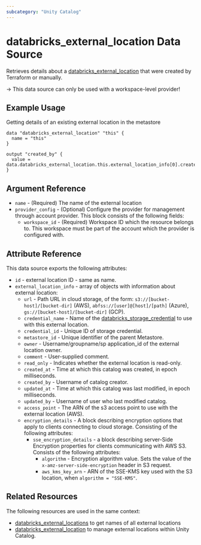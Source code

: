 ```yaml
---
subcategory: "Unity Catalog"
---
```

# databricks_external_location Data Source

Retrieves details about a [databricks_external_location](../resources/external_location.md) that were created by Terraform or manually.

-> This data source can only be used with a workspace-level provider!

## Example Usage

Getting details of an existing external location in the metastore

```hcl
data "databricks_external_location" "this" {
  name = "this"
}

output "created_by" {
  value = data.databricks_external_location.this.external_location_info[0].created_by
}
```

## Argument Reference

* `name` - (Required) The name of the external location
* `provider_config` - (Optional) Configure the provider for management through account provider. This block consists of the following fields:
  * `workspace_id` - (Required) Workspace ID which the resource belongs to. This workspace must be part of the account which the provider is configured with.

## Attribute Reference

This data source exports the following attributes:

* `id` - external location ID - same as name.
* `external_location_info` - array of objects with information about external location:
  * `url` - Path URL in cloud storage, of the form: `s3://[bucket-host]/[bucket-dir]` (AWS), `abfss://[user]@[host]/[path]` (Azure), `gs://[bucket-host]/[bucket-dir]` (GCP).
  * `credential_name` - Name of the [databricks_storage_credential](storage_credential.md) to use with this external location.
  * `credential_id` - Unique ID of storage credential.
  * `metastore_id` - Unique identifier of the parent Metastore.
  * `owner` - Username/groupname/sp application_id of the external location owner.
  * `comment` - User-supplied comment.
  * `read_only` - Indicates whether the external location is read-only.
  * `created_at` - Time at which this catalog was created, in epoch milliseconds.
  * `created_by` - Username of catalog creator.
  * `updated_at` - Time at which this catalog was last modified, in epoch milliseconds.
  * `updated_by` - Username of user who last modified catalog.
  * `access_point` - The ARN of the s3 access point to use with the external location (AWS).
  * `encryption_details` - A block describing encryption options that apply to clients connecting to cloud storage. Consisting of the following attributes:
    * `sse_encryption_details` - a block describing server-Side Encryption properties for clients communicating with AWS S3. Consists of the following attributes:
      * `algorithm` - Encryption algorithm value. Sets the value of the `x-amz-server-side-encryption` header in S3 request.
      * `aws_kms_key_arn` - ARN of the SSE-KMS key used with the S3 location, when `algorithm = "SSE-KMS"`.

## Related Resources

The following resources are used in the same context:

* [databricks_external_locations](./external_locations.md) to get names of all external locations
* [databricks_external_location](../resources/external_location.md) to manage external locations within Unity Catalog.
